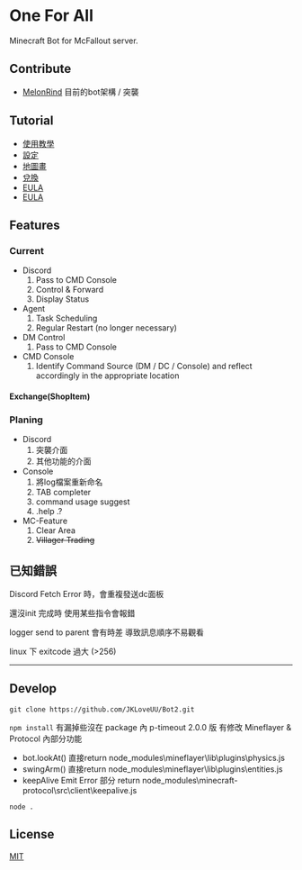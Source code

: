 # One For All 

Minecraft Bot for McFallout server.


## Contribute
- [MelonRind](https://github.com/aMelonRind) 目前的bot架構 / 突襲 
## Tutorial
- [使用教學](docs/zh_tw/usage.md)
- [設定](docs/zh_tw/setting.md)
- [地圖畫](docs/zh_tw/Mapart.md)
- [兌換](docs/zh_tw/CraftAndExchange.md)
- [EULA](docs/zh_tw/eula.md)
- [EULA](docs/zh_tw/eula.md)
## Features
### Current
* Discord
    1. Pass to CMD Console
    2. Control & Forward
    3. Display Status
* Agent
    1. Task Scheduling
    2. Regular Restart (no longer necessary)
* DM Control
    1. Pass to CMD Console
* CMD Console
    1. Identify Command Source (DM / DC / Console)
    and reflect accordingly in the appropriate location
#### Exchange(ShopItem) 

### Planing
* Discord
    1. 突襲介面
    2. 其他功能的介面
* Console
    1. 將log檔案重新命名
    2. TAB completer
    3. command usage suggest
    4. .help .?
* MC-Feature
    1. Clear Area
    2. ~~Villager Trading~~
## 已知錯誤
Discord Fetch Error 時，會重複發送dc面板

還沒init 完成時 使用某些指令會報錯

logger send to parent 會有時差 導致訊息順序不易觀看

linux 下  exitcode 過大 (>256) 

--- 
## Develop

`git clone https://github.com/JKLoveUU/Bot2.git`

`npm install`
有漏掉些沒在 package 內 
p-timeout 2.0.0 版
有修改 Mineflayer & Protocol 內部分功能
- bot.lookAt() 直接return
    node_modules\mineflayer\lib\plugins\physics.js
- swingArm() 直接return
    node_modules\mineflayer\lib\plugins\entities.js
- keepAlive Emit Error 部分 return
    node_modules\minecraft-protocol\src\client\keepalive.js

`node .`

## License
[MIT](/LICENSE)